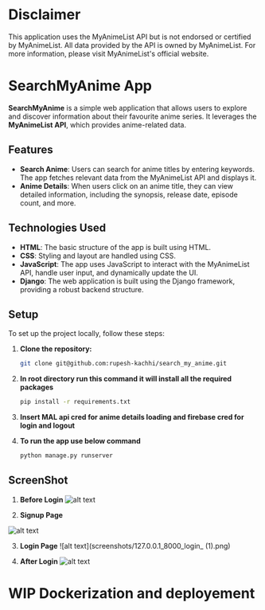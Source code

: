 # Disclaimer
This application uses the MyAnimeList API but is not endorsed or certified by MyAnimeList. All data provided by the API is owned by MyAnimeList. For more information, please visit MyAnimeList's official website.

# SearchMyAnime App
**SearchMyAnime** is a simple web application that allows users to explore and discover information about their favourite anime series. It leverages the **MyAnimeList API**, which provides anime-related data.



## Features

- **Search Anime**: Users can search for anime titles by entering keywords. The app fetches relevant data from the MyAnimeList API and displays it.
- **Anime Details**: When users click on an anime title, they can view detailed information, including the synopsis, release date, episode count, and more.

## Technologies Used

- **HTML**: The basic structure of the app is built using HTML.
- **CSS**: Styling and layout are handled using CSS.
- **JavaScript**: The app uses JavaScript to interact with the MyAnimeList API, handle user input, and dynamically update the UI.
- **Django**: The web application is built using the Django framework, providing a robust backend structure.

## Setup

To set up the project locally, follow these steps:

1. **Clone the repository:**

   ```bash
   git clone git@github.com:rupesh-kachhi/search_my_anime.git

2. **In root directory run this command it will install all the required packages**
   ```bash
   pip install -r requirements.txt

3. **Insert MAL api cred for anime details loading and firebase cred for login and logout**

4. **To run the app use below command**
   ```bash
   python manage.py runserver


## ScreenShot

1. **Before Login**
![alt text](screenshots/127.0.0.1_8000_.png)

2. **Signup Page**

![alt text](screenshots/127.0.0.1_8000_signup_.png) 

3. **Login Page**
![alt text](screenshots/127.0.0.1_8000_login_ (1).png)

4. **After Login**
![alt text](screenshots/127.0.0.1_8000_postSignIn.png)

# WIP Dockerization and deployement